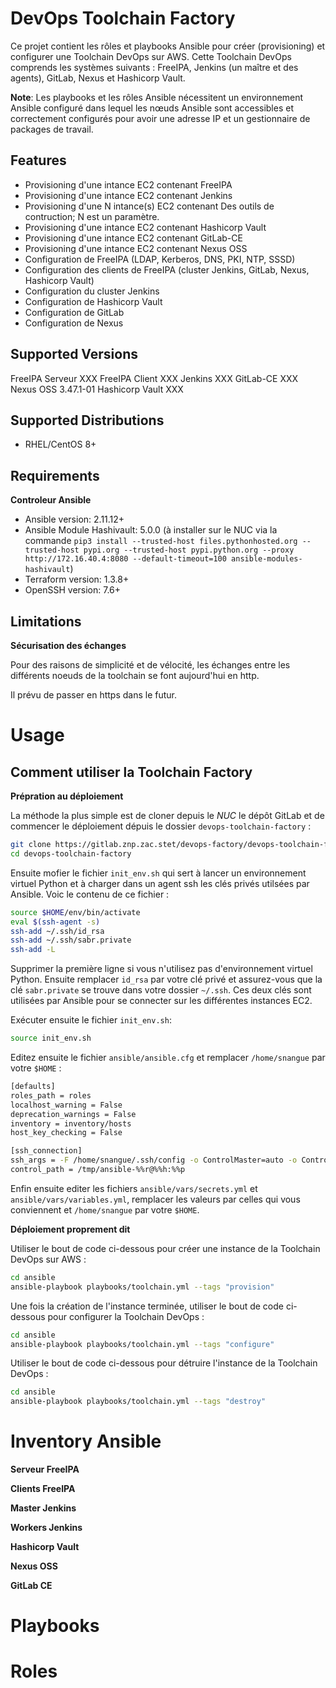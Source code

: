 DevOps Toolchain Factory
==========================

Ce projet contient les rôles et playbooks Ansible pour créer (provisioning) et configurer une Toolchain DevOps sur AWS. Cette Toolchain DevOps comprends les systèmes suivants : FreeIPA, Jenkins (un maître et des agents), GitLab, Nexus et Hashicorp Vault.

**Note**: 
Les playbooks et les rôles Ansible nécessitent un environnement Ansible configuré dans lequel les nœuds Ansible sont accessibles et correctement configurés pour avoir une adresse IP et un gestionnaire de packages de travail.

Features
--------
* Provisioning d'une intance EC2 contenant FreeIPA
* Provisioning d'une intance EC2 contenant Jenkins
* Provisioning d'une N intance(s) EC2 contenant Des outils de contruction; N est un paramètre.
* Provisioning d'une intance EC2 contenant Hashicorp Vault
* Provisioning d'une intance EC2 contenant GitLab-CE
* Provisioning d'une intance EC2 contenant Nexus OSS
* Configuration de FreeIPA (LDAP, Kerberos, DNS, PKI, NTP, SSSD)
* Configuration des clients de FreeIPA (cluster Jenkins, GitLab, Nexus, Hashicorp Vault)
* Configuration du cluster Jenkins
* Configuration de Hashicorp Vault
* Configuration de GitLab
* Configuration de Nexus

Supported Versions
--------------------------

FreeIPA Serveur XXX
FreeIPA Client XXX 
Jenkins XXX
GitLab-CE XXX
Nexus OSS 3.47.1-01
Hashicorp Vault XXX

Supported Distributions
-----------------------

* RHEL/CentOS 8+

Requirements
------------

**Controleur Ansible**
* Ansible version: 2.11.12+
* Ansible Module Hashivault: 5.0.0 (à installer sur le NUC via la commande `pip3 install --trusted-host files.pythonhosted.org --trusted-host pypi.org --trusted-host pypi.python.org --proxy http://172.16.40.4:8080 --default-timeout=100 ansible-modules-hashivault`)
* Terraform version: 1.3.8+
* OpenSSH version: 7.6+

Limitations
-----------

**Sécurisation des échanges**

Pour des raisons de simplicité et de vélocité, les échanges entre les différents noeuds de la toolchain se font aujourd'hui en http. 

Il prévu de passer en https dans le futur.


Usage
=====

Comment utiliser la Toolchain Factory
--------------------------

**Prépration au déploiement**

La méthode la plus simple est de cloner depuis le *NUC* le dépôt GitLab et de commencer le déploiement dépuis le dossier `devops-toolchain-factory` :

```bash
git clone https://gitlab.znp.zac.stet/devops-factory/devops-toolchain-factory.git
cd devops-toolchain-factory
```
Ensuite mofier le fichier `init_env.sh` qui sert à lancer un environnement virtuel Python et à charger dans un agent ssh les clés privés utilsées par Ansible. Voic le contenu de ce fichier : 
```bash
source $HOME/env/bin/activate
eval $(ssh-agent -s)
ssh-add ~/.ssh/id_rsa
ssh-add ~/.ssh/sabr.private
ssh-add -L
```
Supprimer la première ligne si vous n'utilisez pas d'environnement virtuel Python. Ensuite remplacer `id_rsa` par votre clé privé et assurez-vous que la clé `sabr.private` se trouve dans votre dossier `~/.ssh`. Ces deux clés sont utilisées par Ansible pour se connecter sur les différentes instances EC2.

Exécuter ensuite le fichier `init_env.sh`:
```bash
source init_env.sh
```
Editez ensuite le fichier `ansible/ansible.cfg` et remplacer `/home/snangue` par votre `$HOME` :  
```bash
[defaults]
roles_path = roles
localhost_warning = False
deprecation_warnings = False
inventory = inventory/hosts
host_key_checking = False

[ssh_connection]
ssh_args = -F /home/snangue/.ssh/config -o ControlMaster=auto -o ControlPersist=30m -o ForwardAgent=yes
control_path = /tmp/ansible-%%r@%%h:%%p
```
Enfin ensuite editer les fichiers `ansible/vars/secrets.yml` et `ansible/vars/variables.yml`, remplacer les valeurs par celles qui vous conviennent et `/home/snangue` par votre `$HOME`. 

**Déploiement proprement dit**

Utiliser le bout de code ci-dessous pour créer une instance de la Toolchain DevOps sur AWS :
```bash
cd ansible
ansible-playbook playbooks/toolchain.yml --tags "provision"
```
Une fois la création de l'instance terminée, utiliser le bout de code ci-dessous pour configurer la Toolchain DevOps :
```bash
cd ansible
ansible-playbook playbooks/toolchain.yml --tags "configure"
```
Utiliser le bout de code ci-dessous pour détruire l'instance de la Toolchain DevOps :
```bash
cd ansible
ansible-playbook playbooks/toolchain.yml --tags "destroy"
```

Inventory Ansible
=================

**Serveur FreeIPA**

**Clients FreeIPA**

**Master Jenkins**

**Workers Jenkins**

**Hashicorp Vault**

**Nexus OSS**

**GitLab CE**


Playbooks
=========


Roles
=====
